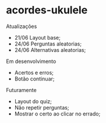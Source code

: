 # acordes-ukulele
 
Atualizações

- 21/06 Layout base;
- 24/06 Perguntas aleatorias;
- 24/06 Alternativas aleatorias;

Em desenvolvimento

- Acertos e erros;
- Botão continuar;

Futuramente

- Layout do quiz;
- Não repetir perguntas;
- Mostrar o certo ao clicar no errado;